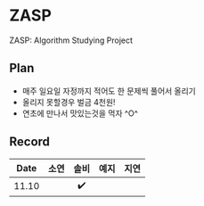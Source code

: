 # ZASP
ZASP: Algorithm Studying Project

## Plan
- 매주 일요일 자정까지 적어도 한 문제씩 풀어서 올리기
- 올리지 못할경우 벌금 4천원!
- 연초에 만나서 맛있는것을 먹자 ^O^

## Record
| Date | 소연 | 솔비 | 예지 | 지연 |
|:---:|:---:|:---:|:---:|:---:|
|11.10|     | :heavy_check_mark: |     |     |
